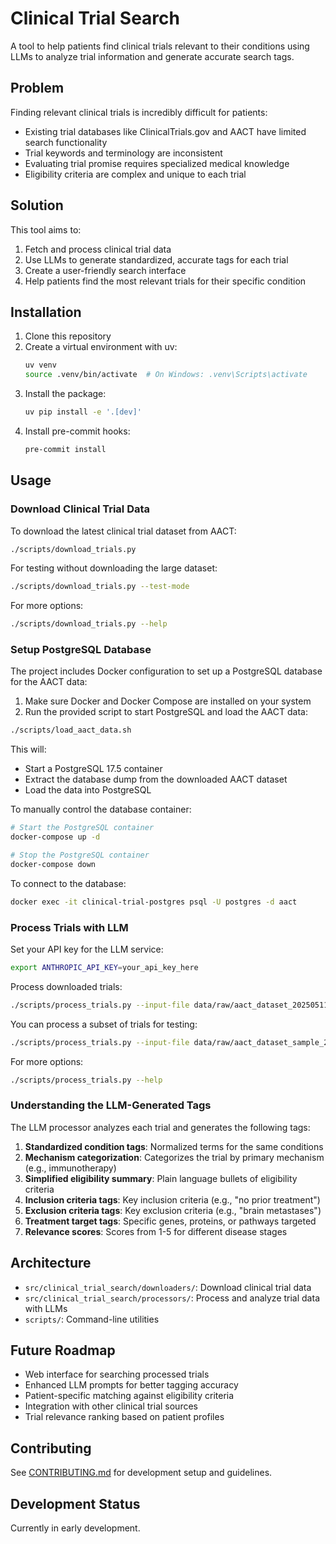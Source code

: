 # Clinical Trial Search

A tool to help patients find clinical trials relevant to their conditions using LLMs to analyze trial information and generate accurate search tags.

## Problem

Finding relevant clinical trials is incredibly difficult for patients:

- Existing trial databases like ClinicalTrials.gov and AACT have limited search functionality
- Trial keywords and terminology are inconsistent
- Evaluating trial promise requires specialized medical knowledge
- Eligibility criteria are complex and unique to each trial

## Solution

This tool aims to:

1. Fetch and process clinical trial data
2. Use LLMs to generate standardized, accurate tags for each trial
3. Create a user-friendly search interface
4. Help patients find the most relevant trials for their specific condition

## Installation

1. Clone this repository
2. Create a virtual environment with uv:
   ```bash
   uv venv
   source .venv/bin/activate  # On Windows: .venv\Scripts\activate
   ```
3. Install the package:
   ```bash
   uv pip install -e '.[dev]'
   ```
4. Install pre-commit hooks:
   ```bash
   pre-commit install
   ```

## Usage

### Download Clinical Trial Data

To download the latest clinical trial dataset from AACT:

```bash
./scripts/download_trials.py
```

For testing without downloading the large dataset:

```bash
./scripts/download_trials.py --test-mode
```

For more options:

```bash
./scripts/download_trials.py --help
```

### Setup PostgreSQL Database

The project includes Docker configuration to set up a PostgreSQL database for the AACT data:

1. Make sure Docker and Docker Compose are installed on your system
2. Run the provided script to start PostgreSQL and load the AACT data:

```bash
./scripts/load_aact_data.sh
```

This will:
- Start a PostgreSQL 17.5 container
- Extract the database dump from the downloaded AACT dataset
- Load the data into PostgreSQL

To manually control the database container:

```bash
# Start the PostgreSQL container
docker-compose up -d

# Stop the PostgreSQL container
docker-compose down
```

To connect to the database:

```bash
docker exec -it clinical-trial-postgres psql -U postgres -d aact
```

### Process Trials with LLM

Set your API key for the LLM service:

```bash
export ANTHROPIC_API_KEY=your_api_key_here
```

Process downloaded trials:

```bash
./scripts/process_trials.py --input-file data/raw/aact_dataset_20250511.zip
```

You can process a subset of trials for testing:

```bash
./scripts/process_trials.py --input-file data/raw/aact_dataset_sample_20250511.json --max-trials 5
```

For more options:

```bash
./scripts/process_trials.py --help
```

### Understanding the LLM-Generated Tags

The LLM processor analyzes each trial and generates the following tags:

1. **Standardized condition tags**: Normalized terms for the same conditions
2. **Mechanism categorization**: Categorizes the trial by primary mechanism (e.g., immunotherapy)
3. **Simplified eligibility summary**: Plain language bullets of eligibility criteria
4. **Inclusion criteria tags**: Key inclusion criteria (e.g., "no prior treatment")
5. **Exclusion criteria tags**: Key exclusion criteria (e.g., "brain metastases")
6. **Treatment target tags**: Specific genes, proteins, or pathways targeted
7. **Relevance scores**: Scores from 1-5 for different disease stages

## Architecture

- `src/clinical_trial_search/downloaders/`: Download clinical trial data
- `src/clinical_trial_search/processors/`: Process and analyze trial data with LLMs
- `scripts/`: Command-line utilities

## Future Roadmap

- Web interface for searching processed trials
- Enhanced LLM prompts for better tagging accuracy
- Patient-specific matching against eligibility criteria
- Integration with other clinical trial sources
- Trial relevance ranking based on patient profiles

## Contributing

See [CONTRIBUTING.md](CONTRIBUTING.md) for development setup and guidelines.

## Development Status

Currently in early development.